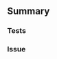 ## Summary

<!-- Description of why the pull request is needed and what it changes -->

### Tests

<!-- Provide evidence of testing -->

### Issue

<!-- Link to issue that this is part of -->
